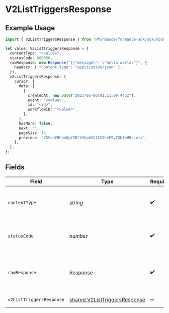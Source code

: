 # V2ListTriggersResponse

## Example Usage

```typescript
import { V2ListTriggersResponse } from "@formance/formance-sdk/sdk/models/operations";

let value: V2ListTriggersResponse = {
  contentType: "<value>",
  statusCode: 680056,
  rawResponse: new Response("{\"message\": \"hello world\"}", {
    headers: { "Content-Type": "application/json" },
  }),
  v2ListTriggersResponse: {
    cursor: {
      data: [
        {
          createdAt: new Date("2023-05-06T01:11:09.445Z"),
          event: "<value>",
          id: "<id>",
          workflowID: "<value>",
        },
      ],
      hasMore: false,
      next: "",
      pageSize: 15,
      previous: "YXVsdCBhbmQgYSBtYXhpbXVtIG1heF9yZXN1bHRzLol=",
    },
  },
};
```

## Fields

| Field                                                                                 | Type                                                                                  | Required                                                                              | Description                                                                           |
| ------------------------------------------------------------------------------------- | ------------------------------------------------------------------------------------- | ------------------------------------------------------------------------------------- | ------------------------------------------------------------------------------------- |
| `contentType`                                                                         | *string*                                                                              | :heavy_check_mark:                                                                    | HTTP response content type for this operation                                         |
| `statusCode`                                                                          | *number*                                                                              | :heavy_check_mark:                                                                    | HTTP response status code for this operation                                          |
| `rawResponse`                                                                         | [Response](https://developer.mozilla.org/en-US/docs/Web/API/Response)                 | :heavy_check_mark:                                                                    | Raw HTTP response; suitable for custom response parsing                               |
| `v2ListTriggersResponse`                                                              | [shared.V2ListTriggersResponse](../../../sdk/models/shared/v2listtriggersresponse.md) | :heavy_minus_sign:                                                                    | List of triggers                                                                      |